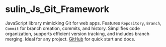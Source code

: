 # sulin_Js_Git_Framework
JavaScript library mimicking Git for web apps. Features `Repository`, `Branch`, `Commit` for branch creation, commits, and history. Simplifies code organization, supports efficient version tracking, and includes branch merging. Ideal for any project. [GitHub](https://github.com/your-username/git-like-framework) for quick start and docs.
